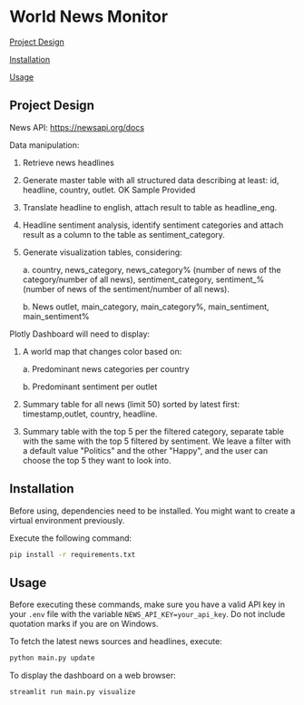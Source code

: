 # World News Monitor

[Project Design](#project-design)

[Installation](#installation)

[Usage](#usage)

## Project Design

News API: https://newsapi.org/docs

Data manipulation:

1. Retrieve news headlines

2. Generate master table with all structured data describing at least: id, headline, country, outlet. OK Sample Provided

3. Translate headline to english, attach result to table as headline_eng.

4. Headline sentiment analysis, identify sentiment categories and attach result as a column to the table as sentiment_category.

5. Generate visualization tables, considering:

    a. country, news_category, news_category% (number of news of the category/number of all news), sentiment_category, sentiment_% (number of news of the sentiment/number of all news).

    b. News outlet, main_category, main_category%, main_sentiment, main_sentiment%

Plotly Dashboard will need to display:
1. A world map that changes color based on: 

    a. Predominant news categories per country

    b. Predominant sentiment per outlet

2. Summary table for all news (limit 50) sorted by latest first: timestamp,outlet, country, headline.

3. Summary table with the top 5 per the filtered category, separate table with the same with the top 5 filtered by sentiment. We leave a filter with a default value "Politics" and the other "Happy", and the user can choose the top 5 they want to look into.

## Installation

Before using, dependencies need to be installed. You might want to create a virtual environment previously. 

Execute the following command:

```bash
pip install -r requirements.txt
```

## Usage

Before executing these commands, make sure you have a valid API key in your `.env` file with the variable `NEWS_API_KEY=your_api_key`. Do not include quotation marks if you are on Windows.

To fetch the latest news sources and headlines, execute:

```bash
python main.py update
```

To display the dashboard on a web browser:

```bash
streamlit run main.py visualize
```